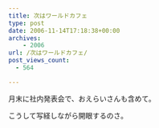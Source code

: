 ```yaml
---
title: 次はワールドカフェ
type: post
date: 2006-11-14T17:18:38+00:00
archives:
    - 2006
url: /次はワールドカフェ/
post_views_count:
  - 564

---
```

月末に社内発表会で、おえらいさんも含めて。

こうして写経しながら開眼するのさ。